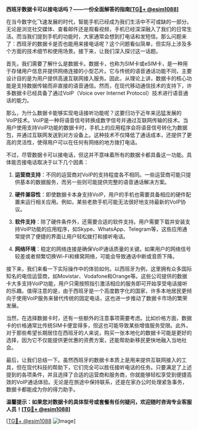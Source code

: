 **西班牙数据卡可以接电话吗？——一份全面解答的指南[[TG💪+ @esim1088](https://t.me/s/esim1088)]**

在当今数字化飞速发展的时代，智能手机已经成为我们生活中不可或缺的一部分。无论是浏览社交媒体、查看邮件还是观看视频，手机已经深深融入了我们的日常生活。而当我们提到手机的功能时，大家通常会想到打电话和发短信。那么问题来了：西班牙的数据卡是否也能用来接电话呢？这个问题看似简单，但实际上涉及多个方面的技术细节和使用场景。接下来，让我们深入探讨这一话题。

首先，我们需要了解什么是数据卡。数据卡，也称为SIM卡或eSIM卡，是一种用于存储用户信息并提供网络连接的小型芯片。它与传统的语音通话功能不同，主要设计目的是为用户提供高速互联网接入服务。因此，从理论上讲，数据卡的核心功能是支持数据传输而非直接的语音通信。然而，在现代移动通信技术的支持下，许多数据卡已经具备了通过VoIP（Voice over Internet Protocol）技术进行语音通话的能力。

那么，为什么数据卡能够实现电话接听功能呢？这要归功于近年来迅猛发展的VoIP技术。VoIP是一种将语音信号转换成数字信号并通过互联网传输的技术。当用户使用支持VoIP功能的数据卡时，手机上的应用程序会将语音信号转化为数据包，并通过互联网发送到对方设备上。这种技术不仅降低了通话成本，还提供了更高的灵活性，使得用户可以在任何有网络的地方拨打电话。

不过，尽管数据卡可以接电话，但这并不意味着所有的数据卡都具备这一功能。具体能否接电话取决于以下几个因素：

1. **运营商支持**：不同的运营商对VoIP的支持程度各不相同。一些运营商可能只提供基本的数据服务，而另一些则可能提供完整的语音通话解决方案。
   
2. **硬件兼容性**：即使数据卡本身支持VoIP，用户的手机也需要具备相应的硬件配置来运行相关应用。例如，某些老款手机可能无法很好地支持最新的VoIP协议。

3. **软件支持**：除了硬件条件外，还需要合适的软件支持。用户需要下载并安装支持VoIP功能的应用程序，如Skype、WhatsApp、Telegram等，这些应用通常提供了便捷的界面让用户轻松拨打和接听电话。

4. **网络环境**：稳定的网络连接是确保VoIP通话质量的关键。如果用户的网络信号较差或者频繁切换Wi-Fi和蜂窝网络，可能会导致通话中断或音质下降。

接下来，我们来看一下实际操作中的体验如何。以西班牙为例，这里拥有众多国际知名的电信运营商，如Movistar、Vodafone和Orange等。这些公司提供的数据卡大多支持VoIP功能，用户只需按照指引激活相应的服务即可开始享受电话接听的乐趣。值得注意的是，由于西班牙是一个高度数字化的国家，许多本地居民更倾向于使用VoIP服务来替代传统的固定电话，这也进一步推动了数据卡市场的繁荣发展。

当然，在选择数据卡时，还有一些额外的注意事项需要考虑。比如价格方面，数据卡的价格通常比传统SIM卡便宜得多，但这也可能导致某些增值服务受限。此外，对于那些希望长期居住在西班牙的人来说，购买一张本地化的数据卡可能是更好的选择，因为它不仅能提供更优惠的资费方案，还能帮助新移民更快地融入当地社会。

最后，让我们总结一下。虽然西班牙的数据卡本质上是用来提供互联网接入的工具，但在现代科技的帮助下，它们完全可以胜任接听电话的任务。只要满足了上述提到的各项条件，并且选择了合适的运营商和服务商，你就能够轻松享受到便捷高效的VoIP通话体验。无论是在旅途中保持联系，还是在家办公时处理紧急事务，数据卡都能成为你的得力助手。

**温馨提示：如果您对数据卡的具体型号或套餐有任何疑问，欢迎随时咨询专业客服人员！[[TG💪+ @esim1088](https://t.me/s/esim1088)]**

[[TG💪+ @esim1088](https://t.me/s/esim1088) ![Image](https://i.postimg.cc/4NQfJmqS/Snipaste-2025-05-13-00-14-12.png)]